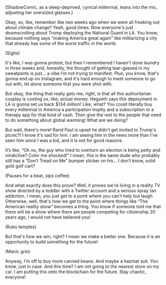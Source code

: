 (ShadowComic, as a sleep-deprived, cynical millennial, leans into the mic, adjusting her oversized glasses.)

Okay, so, like, remember like two weeks ago when we were all freaking out about climate change? Yeah, good times. Now everyone's just doomscrolling about Trump deploying the National Guard in LA. You know, because nothing says “making America great again” like militarizing a city that already has some of the worst traffic in the world.

(Sighs)

It's like, I was gonna protest, but then I remembered I haven't done laundry in three weeks and, honestly, the thought of getting tear-gassed in my sweatpants is just… a vibe I’m not trying to manifest. Plus, you know, that's gonna end up on Instagram, and it's hard enough to meet someone to go out with, let alone someone that you were shot with.

But okay, the thing that really gets me, right, is that all this authoritarian cosplay is costing us, like, actual money. Hegseth says this deployment in LA is gonna set us back $134 million! Like, what? You could literally buy every millennial in America a participation trophy and a subscription to a therapy app for that kind of cash. Then give the rest to the people that need to do something about global warming! What are we doing?

But wait, there's more! Rand Paul is upset he didn't get invited to Trump's picnic?! I know it's sad for him. I am seeing him in the news more than I’ve seen him since I was a kid, and it is not for good reasons.

It’s like, “Oh no, the guy who tried to overturn an election is being petty and vindictive? Color me shocked!” I mean, this is the same dude who probably still has a “Don’t Tread on Me” bumper sticker on his… I don’t know, solid gold golf cart?

(Pauses for a beat, sips coffee)

And what exactly does this prove? Well, it proves we're living in a reality TV show directed by a toddler with a Twitter account and a serious spray tan addiction. I mean, you just get to a point where you can't help but laugh. Otherwise, well, that's how we get to the point where things like “The American reality show” becomes a thing. You know if someone told me that there will be a show where there are people competing for citizenship 20 years ago, I would not have believed you!

(Rubs temples)

But that's how we win, right? I mean we make a better one. Because it is an opportunity to build something for the future!

(Manic grin)

Anyway, I’m off to buy more canned beans. And maybe a hazmat suit. You know, just in case. And this time? I am not going to the nearest store on my car. I am putting this onto the blockchain for the future.
Stay chaotic, everyone! 